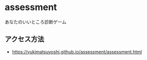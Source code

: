 # assessment
あなたのいいところ診断ゲーム

## アクセス方法
- https://yukimatsuyoshi.github.io/assessment/assessment.html
